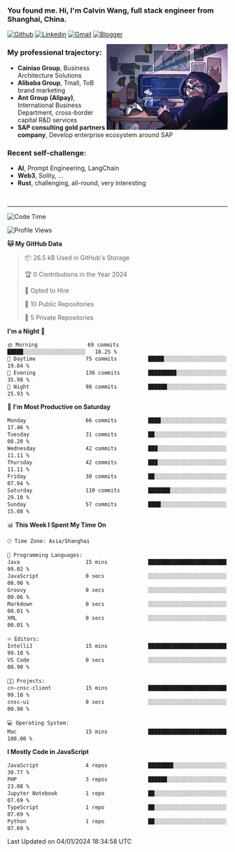 <!-- Greeting -->
### You found me. Hi, I'm Calvin Wang, full stack engineer from Shanghai, China.

[![Github](https://img.shields.io/badge/-Github-000?style=flat&logo=Github&logoColor=white)](https://github.com/wangjunneil)
[![Linkedin](https://img.shields.io/badge/-LinkedIn-blue?style=flat&logo=Linkedin&logoColor=white)](https://www.linkedin.com/in/wangjunneil/)
[![Gmail](https://img.shields.io/badge/-Gmail-c14438?style=flat&logo=Gmail&logoColor=white)](mailto:wangjunneil@gmail.com)
[![Blogger](https://img.shields.io/badge/-Blogger-gray?style=flat&logo=Blogger&logoColor=white)](https://www.wangjun.dev)

<!--Introduction -->

<img align="right" alt="img" src="https://raw.githubusercontent.com/wangjunneil/wangjunneil/main/imgs/cover_image.png" width="55%" height="auto" />

### My professional trajectory: 
- **Cainiao Group**, Business Architecture Solutions
- **Alibaba Group**, Tmall, ToB brand marketing
- **Ant Group (Alipay)**, International Business Department, cross-border capital R&D services
- **SAP consulting gold partners company**, Develop enterprise ecosystem around SAP
### Recent self-challenge:
- **AI**, Prompt Engineering, LangChain
- **Web3**, Solity, ...
- **Rust**, challenging, all-round, very interesting

<br/>

---
<!-- Your badges -->

<!--START_SECTION:waka-->
![Code Time](http://img.shields.io/badge/Code%20Time-42%20hrs%2012%20mins-blue)

![Profile Views](http://img.shields.io/badge/Profile%20Views-0-blue)

**🐱 My GitHub Data** 

> 📦 26.5 kB Used in GitHub's Storage 
 > 
> 🏆 0 Contributions in the Year 2024
 > 
> 💼 Opted to Hire
 > 
> 📜 10 Public Repositories 
 > 
> 🔑 5 Private Repositories 
 > 
**I'm a Night 🦉** 

```text
🌞 Morning                69 commits          █████░░░░░░░░░░░░░░░░░░░░   18.25 % 
🌆 Daytime                75 commits          █████░░░░░░░░░░░░░░░░░░░░   19.84 % 
🌃 Evening                136 commits         █████████░░░░░░░░░░░░░░░░   35.98 % 
🌙 Night                  98 commits          ██████░░░░░░░░░░░░░░░░░░░   25.93 % 
```
📅 **I'm Most Productive on Saturday** 

```text
Monday                   66 commits          ████░░░░░░░░░░░░░░░░░░░░░   17.46 % 
Tuesday                  31 commits          ██░░░░░░░░░░░░░░░░░░░░░░░   08.20 % 
Wednesday                42 commits          ███░░░░░░░░░░░░░░░░░░░░░░   11.11 % 
Thursday                 42 commits          ███░░░░░░░░░░░░░░░░░░░░░░   11.11 % 
Friday                   30 commits          ██░░░░░░░░░░░░░░░░░░░░░░░   07.94 % 
Saturday                 110 commits         ███████░░░░░░░░░░░░░░░░░░   29.10 % 
Sunday                   57 commits          ████░░░░░░░░░░░░░░░░░░░░░   15.08 % 
```


📊 **This Week I Spent My Time On** 

```text
🕑︎ Time Zone: Asia/Shanghai

💬 Programming Languages: 
Java                     15 mins             █████████████████████████   99.02 % 
JavaScript               0 secs              ░░░░░░░░░░░░░░░░░░░░░░░░░   00.90 % 
Groovy                   0 secs              ░░░░░░░░░░░░░░░░░░░░░░░░░   00.06 % 
Markdown                 0 secs              ░░░░░░░░░░░░░░░░░░░░░░░░░   00.01 % 
XML                      0 secs              ░░░░░░░░░░░░░░░░░░░░░░░░░   00.01 % 

🔥 Editors: 
IntelliJ                 15 mins             █████████████████████████   99.10 % 
VS Code                  0 secs              ░░░░░░░░░░░░░░░░░░░░░░░░░   00.90 % 

🐱‍💻 Projects: 
cn-cnsc-client           15 mins             █████████████████████████   99.10 % 
cnsc-ui                  0 secs              ░░░░░░░░░░░░░░░░░░░░░░░░░   00.90 % 

💻 Operating System: 
Mac                      15 mins             █████████████████████████   100.00 % 
```

**I Mostly Code in JavaScript** 

```text
JavaScript               4 repos             ████████░░░░░░░░░░░░░░░░░   30.77 % 
PHP                      3 repos             ██████░░░░░░░░░░░░░░░░░░░   23.08 % 
Jupyter Notebook         1 repo              ██░░░░░░░░░░░░░░░░░░░░░░░   07.69 % 
TypeScript               1 repo              ██░░░░░░░░░░░░░░░░░░░░░░░   07.69 % 
Python                   1 repo              ██░░░░░░░░░░░░░░░░░░░░░░░   07.69 % 
```




 Last Updated on 04/01/2024 18:34:58 UTC
<!--END_SECTION:waka-->
